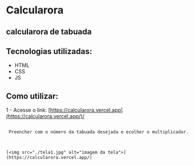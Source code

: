# Calcularora
## calcularora de tabuada

## Tecnologias utilizadas:
- HTML
- CSS
- JS

## Como utilizar:

1 - Acesse o link: [https://calcularora.vercel.app](https://calcularora.vercel.app/)/
```

 Preencher com o número da tabuada desejada e ecolher o multiplicador.
  


[<img src="./tela1.jpg" alt="imagem da tela">](https://calcularora.vercel.app/)
